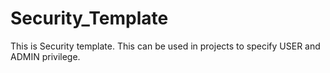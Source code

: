 # Security_Template

This is Security template. This can be used in projects to specify USER and ADMIN privilege.
